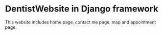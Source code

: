 # DentistWebsite in Django framework
This website includes home page, contact me page, map and appointment page.
